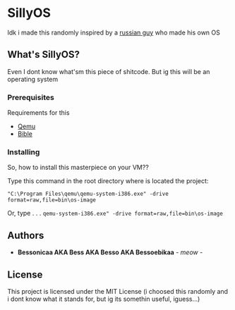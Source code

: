 # SillyOS

Idk i made this randomly inspired by a [russian guy](https://youtu.be/dv-qcxuL_C4?si=Oeg8W-hPrlluwxU_) who made his own OS

## What's SillyOS?

Even I dont know what'sm this piece of shitcode.
But ig this will be an operating system

### Prerequisites

Requirements for this
- [Qemu](https://www.qemu.org/)
- [Bible](https://www.bible.com/bible/111/JHN.1.NIV)

### Installing

So, how to install this masterpiece on your VM??

Type this command in the root directory where is located the project:

    "C:\Program Files\qemu\qemu-system-i386.exe" -drive format=raw,file=bin\os-image

Or, type . . .
    ```qemu-system-i386.exe" -drive format=raw,file=bin\os-image```

## Authors

  - **Bessonicaa AKA Bess AKA Besso AKA Bessoebikaa** - *meow* -

## License

This project is licensed under the MIT License (i choosed this
randomly and i dont know what it stands for, but ig its somethin
useful, iguess...)
